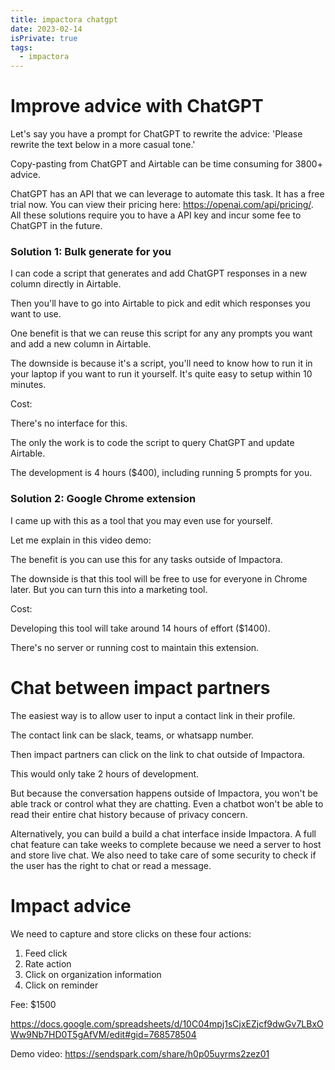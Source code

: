 ```yaml
---
title: impactora chatgpt
date: 2023-02-14
isPrivate: true
tags:
  - impactora
---
```


# Improve advice with ChatGPT

Let's say you have a prompt for ChatGPT to rewrite the advice: 'Please rewrite the text below in a more casual tone.'

Copy-pasting from ChatGPT and Airtable can be time consuming for 3800+ advice.

ChatGPT has an API that we can leverage to automate this task. It has a free trial now. You can view their pricing here: https://openai.com/api/pricing/. All these solutions require you to have a API key and incur some fee to ChatGPT in the future.

### Solution 1: Bulk generate for you

I can code a script that generates and add ChatGPT responses in a new column directly in Airtable.

Then you'll have to go into Airtable to pick and edit which responses you want to use.

One benefit is that we can reuse this script for any any prompts you want and add a new column in Airtable.

The downside is because it's a script, you'll need to know how to run it in your laptop if you want to run it yourself. It's quite easy to setup within 10 minutes.

Cost:

There's no interface for this.

The only the work is to code the script to query ChatGPT and update Airtable.

The development is 4 hours ($400), including running 5 prompts for you.

### Solution 2: Google Chrome extension

I came up with this as a tool that you may even use for yourself.

Let me explain in this video demo:

The benefit is you can use this for any tasks outside of Impactora.

The downside is that this tool will be free to use for everyone in Chrome later. But you can turn this into a marketing tool.

Cost:

Developing this tool will take around 14 hours of effort ($1400).

There's no server or running cost to maintain this extension.

# Chat between impact partners

The easiest way is to allow user to input a contact link in their profile.

The contact link can be slack, teams, or whatsapp number.

Then impact partners can click on the link to chat outside of Impactora.

This would only take 2 hours of development.

But because the conversation happens outside of Impactora, you won't be able track or control what they are chatting. Even a chatbot won't be able to read their entire chat history because of privacy concern.

Alternatively, you can build a build a chat interface inside Impactora. A full chat feature can take weeks to complete because we need a server to host and store live chat. We also need to take care of some security to check if the user has the right to chat or read a message.

# Impact advice

We need to capture and store clicks on these four actions:

1. Feed click
2. Rate action
3. Click on organization information
4. Click on reminder

Fee: $1500

https://docs.google.com/spreadsheets/d/10C04mpj1sCjxEZjcf9dwGv7LBxOWw9Nb7HD0T5gAfVM/edit#gid=768578504

Demo video: https://sendspark.com/share/h0p05uyrms2zez01

